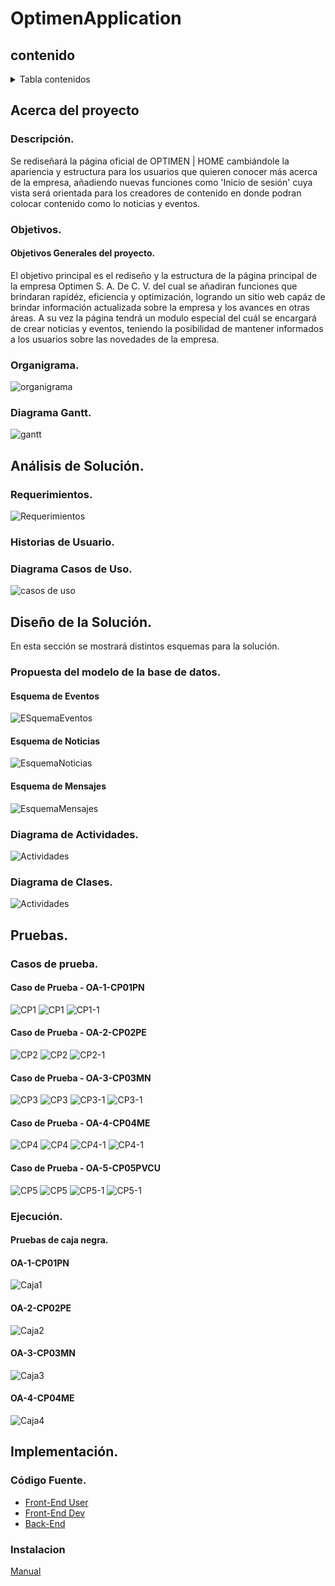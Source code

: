 # OptimenApplication

## contenido
<details>
  <summary>Tabla contenidos</summary>
  <ol>
    <li>
      <a href="#acerca-del-proyecto">Acerca del Proyecto</a>
      <ul>
        <li><a href="#descripción">Descripción</a></li>
        <li><a href="#objetivos">Objetivos</a>
        </li>
        <li><a href="#organigrama">Organigrama</a></li>
        <li><a href="#diagrama-gantt">Diagrama Gantt</a></li>
      </ul>
    </li>
    <li>
      <a href="#análisis-de-la-solución">Análisis de la Solución</a>
      <ul>
        <li><a href="#requerimientos">Requerimientos</a></li>
        <li><a href="#diagrama-casos-de-uso">Diagrama de Casos de Uso</a></li>
      </ul>
    </li>
    <li>
      <a href="#diseño-de-la-solución">Diseño de la Solución</a>
      <ul>
        <li><a href="#modelo-relacional">Modelo Relacional</a></li>
        <li><a href="#diagrama-de-clases">Diagrama de Clases</a></li>
      </ul>
    </li>    
    <li>
      <a href="#implementación">Implementación</a>
      <ul>
        <li><a href="#código-fuente">Código Fuente</a></li>
      </ul>
    </li>      
    <li>
      <a href="#pruebas">Pruebas</a>
      <ul>
        <li><a href="#casos-de-prueba">Casos de prueba</a></li>
        <li><a href="#ejecución">Ejecución</a></li>
      </ul>
    </li>
    <li>
      <ul>
        <li><a href="#instalacion">Instalación</a></li>
      </ul>
     </li>
    <li><a href="#participantes">Participantes</a></li>
  </ol>
</details>

<!-- Acerca del proyecto -->

## Acerca del proyecto

<!-- Descripción -->
### Descripción.
Se rediseñará la página oficial de OPTIMEN | HOME cambiándole la apariencia y estructura para los usuarios que quieren conocer más acerca de la empresa, añadiendo nuevas funciones como 'Inicio de sesión' cuya vista será orientada para los creadores de contenido en donde podran colocar contenido como lo noticias y eventos.

<!-- Objetivos -->
### Objetivos.
#### Objetivos Generales del proyecto.
El objetivo principal es el rediseño y la estructura de la página principal de la empresa Optimen S. A. De C. V. del cual se añadiran funciones que brindaran rapidéz, eficiencia y optimización, logrando un sitio web capáz de brindar información actualizada sobre la empresa y los avances en otras áreas. A su vez la página tendrá un modulo especial del cuál se encargará de crear noticias y eventos, teniendo la posibilidad de mantener informados a los usuarios sobre las novedades de la empresa.

<!-- Organigrama -->
### Organigrama.
![organigrama](https://raw.githubusercontent.com/Anthonyy12/OptimenApplication/main/assets/Organigrama.png)

<!-- Diagrama Gantt -->
### Diagrama Gantt.
![gantt](https://raw.githubusercontent.com/Anthonyy12/OptimenApplication/main/assets/Diagrama%20Gantt.png)

<!-- Análisis del proyecto -->
## Análisis de Solución.

<!-- Requerimientos -->
### Requerimientos.
![Requerimientos](https://raw.githubusercontent.com/Anthonyy12/OptimenApplication/main/assets/RF.png)

### Historias de Usuario.

<!-- Diagrama de Casos de Uso -->
### Diagrama Casos de Uso.
![casos de uso](https://raw.githubusercontent.com/Anthonyy12/OptimenApplication/main/assets/Casos%20de%20uso.png)

<!-- Diseño del proyecto -->
## Diseño de la Solución.
En esta sección se mostrará distintos esquemas para la solución. 



<!-- Modelo Relacional -->
### Propuesta del modelo de la base de datos.
#### Esquema de Eventos
![ESquemaEventos](https://raw.githubusercontent.com/Anthonyy12/OptimenApplication/main/assets/EsquemaEventos.png)

#### Esquema de Noticias
![EsquemaNoticias](https://raw.githubusercontent.com/Anthonyy12/OptimenApplication/main/assets/EsquemaNoticias.png)

#### Esquema de Mensajes
![EsquemaMensajes](https://raw.githubusercontent.com/Anthonyy12/OptimenApplication/main/assets/EsquemaMensajes.png)

<!-- Diagrama de Actividades -->
### Diagrama de Actividades.
![Actividades](https://raw.githubusercontent.com/Anthonyy12/OptimenApplication/main/assets/Diagrama%20de%20actividades.png)

<!-- Diagrama de Clases -->
### Diagrama de Clases.
![Actividades](https://raw.githubusercontent.com/Anthonyy12/OptimenApplication/main/assets/diaClases.png)



<!-- Pruebas proyecto -->
## Pruebas.
<!-- Casos de prueba -->
### Casos de prueba.
#### Caso de Prueba - OA-1-CP01PN
![CP1](https://raw.githubusercontent.com/Anthonyy12/OptimenApplication/main/assets/cppn.png)
![CP1](https://raw.githubusercontent.com/Anthonyy12/OptimenApplication/main/assets/cppn1.png)
![CP1-1](https://raw.githubusercontent.com/Anthonyy12/OptimenApplication/main/assets/cppn2.png)

#### Caso de Prueba - OA-2-CP02PE
![CP2](https://raw.githubusercontent.com/Anthonyy12/OptimenApplication/main/assets/cppe.png)
![CP2](https://raw.githubusercontent.com/Anthonyy12/OptimenApplication/main/assets/cppe1.png)
![CP2-1](https://raw.githubusercontent.com/Anthonyy12/OptimenApplication/main/assets/cppe2.png)

#### Caso de Prueba - OA-3-CP03MN
![CP3](https://raw.githubusercontent.com/Anthonyy12/OptimenApplication/main/assets/cpmn.png)
![CP3](https://raw.githubusercontent.com/Anthonyy12/OptimenApplication/main/assets/cpmn1.png)
![CP3-1](https://raw.githubusercontent.com/Anthonyy12/OptimenApplication/main/assets/cpmn2.png)
![CP3-1](https://raw.githubusercontent.com/Anthonyy12/OptimenApplication/main/assets/cpmn3.png)

#### Caso de Prueba - OA-4-CP04ME
![CP4](https://raw.githubusercontent.com/Anthonyy12/OptimenApplication/main/assets/cpme.png)
![CP4](https://raw.githubusercontent.com/Anthonyy12/OptimenApplication/main/assets/cpme1.png)
![CP4-1](https://raw.githubusercontent.com/Anthonyy12/OptimenApplication/main/assets/cpme2.png)
![CP4-1](https://raw.githubusercontent.com/Anthonyy12/OptimenApplication/main/assets/cpme3.png)

#### Caso de Prueba - OA-5-CP05PVCU
![CP5](https://raw.githubusercontent.com/Anthonyy12/OptimenApplication/main/assets/cppvcu.png)
![CP5](https://raw.githubusercontent.com/Anthonyy12/OptimenApplication/main/assets/cppvcu1.png)
![CP5-1](https://raw.githubusercontent.com/Anthonyy12/OptimenApplication/main/assets/cppvcu2.png)
![CP5-1](https://raw.githubusercontent.com/Anthonyy12/OptimenApplication/main/assets/cppvcu3.png)

<!-- Casos de prueba -->
### Ejecución.
#### Pruebas de caja negra.
#### OA-1-CP01PN
![Caja1](https://raw.githubusercontent.com/Anthonyy12/OptimenApplication/main/assets/.png)

#### OA-2-CP02PE
![Caja2](https://raw.githubusercontent.com/Anthonyy12/OptimenApplication/main/assets/.png)

#### OA-3-CP03MN
![Caja3](https://raw.githubusercontent.com/Anthonyy12/OptimenApplication/main/assets/.png)

#### OA-4-CP04ME
![Caja4](https://raw.githubusercontent.com/Anthonyy12/OptimenApplication/main/assets/.png)

<!-- Implementación del proyecto -->
## Implementación.
<!-- Código Fuente -->
### Código Fuente.
* [Front-End User](https://github.com/Anthonyy12/OptimenApplication/tree/master/front-user)
* [Front-End Dev](https://github.com/Anthonyy12/OptimenApplication/tree/master/front-dev)
* [Back-End](https://github.com/Anthonyy12/OptimenApplication/tree/master/servidor)

<!-- Instalación -->
### Instalacion
[Manual](https://github.com/Anthonyy12/OptimenApplication/blob/main/Manual%20de%20usuario%20e%20instalaci%C3%B3n.pdf)


